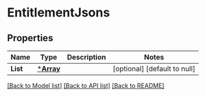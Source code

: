 # EntitlementJsons

## Properties
Name | Type | Description | Notes
------------ | ------------- | ------------- | -------------
**List** | [***Array**](array.md) |  | [optional] [default to null]

[[Back to Model list]](../README.md#documentation-for-models) [[Back to API list]](../README.md#documentation-for-api-endpoints) [[Back to README]](../README.md)

